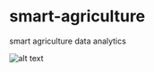 # smart-agriculture
 smart agriculture data analytics

![alt text][logo]

[logo]: https://github.com/myruldeen/smart-agriculture/blob/master/images/1.PNG|width=100px "Image 1"  

